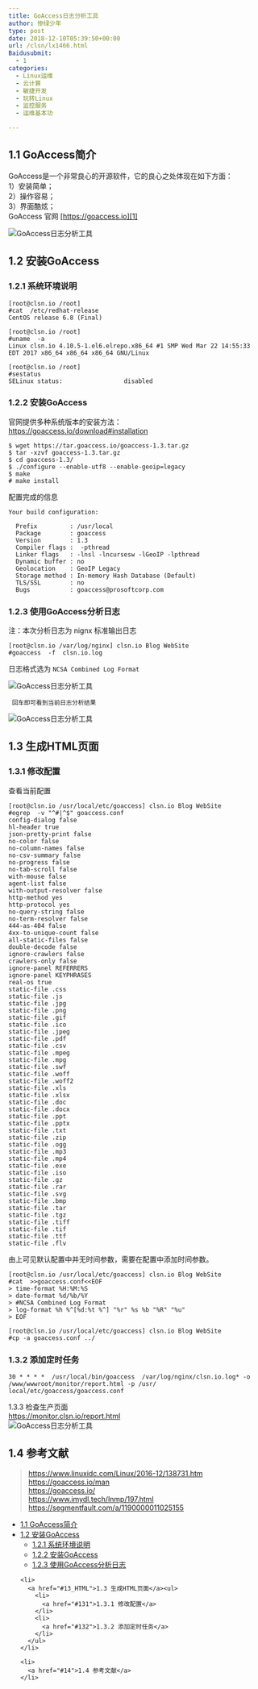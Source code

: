 ```yaml
---
title: GoAccess日志分析工具
author: 惨绿少年
type: post
date: 2018-12-10T05:39:50+00:00
url: /clsn/lx1466.html
Baidusubmit:
  - 1
categories:
  - Linux运维
  - 云计算
  - 敏捷开发
  - 玩转Linux
  - 监控服务
  - 运维基本功

---
```

## <span id="11_GoAccess">1.1 GoAccess简介</span>

GoAccess是一个非常良心的开源软件，它的良心之处体现在如下方面：  
1）安装简单；  
2）操作容易；  
3）界面酷炫；  
GoAccess 官网 [https://goaccess.io][1]

<img data-original="https://cdn.nlark.com/yuque/0/2018/png/206952/1543888308487-67749a06-022b-413c-afa0-ac5df6b26e20.png" src="/wp-content/themes/clsn-003/img/blank.gif" alt="GoAccess日志分析工具" alt="图片.png | center | 730x523.5059760956176" title="" /> 

## <span id="12_GoAccess">1.2 安装GoAccess</span>

### <span id="121">1.2.1 系统环境说明</span>

<pre><code class="language-bash line-numbers">[root@clsn.io /root]
#cat  /etc/redhat-release
CentOS release 6.8 (Final)

[root@clsn.io /root] 
#uname  -a
Linux clsn.io 4.10.5-1.el6.elrepo.x86_64 #1 SMP Wed Mar 22 14:55:33 EDT 2017 x86_64 x86_64 x86_64 GNU/Linux

[root@clsn.io /root] 
#sestatus
SELinux status:                 disabled
</code></pre>

### <span id="122_GoAccess">1.2.2 安装GoAccess</span>

官网提供多种系统版本的安装方法： <https://goaccess.io/download#installation>

<pre><code class="language-bash line-numbers">$ wget https://tar.goaccess.io/goaccess-1.3.tar.gz
$ tar -xzvf goaccess-1.3.tar.gz
$ cd goaccess-1.3/
$ ./configure --enable-utf8 --enable-geoip=legacy
$ make
# make install
</code></pre>

配置完成的信息

<pre><code class="language-bash line-numbers">Your build configuration:

  Prefix         : /usr/local
  Package        : goaccess
  Version        : 1.3
  Compiler flags :  -pthread
  Linker flags   : -lnsl -lncursesw -lGeoIP -lpthread
  Dynamic buffer : no
  Geolocation    : GeoIP Legacy
  Storage method : In-memory Hash Database (Default)
  TLS/SSL        : no
  Bugs           : goaccess@prosoftcorp.com
</code></pre>

### <span id="123_GoAccess">1.2.3 使用GoAccess分析日志</span>

注：本次分析日志为 nignx 标准输出日志

<pre><code class="language-bash line-numbers">[root@clsn.io /var/log/nginx] clsn.io Blog WebSite
#goaccess  -f  clsn.io.log
</code></pre>

日志格式选为 `NCSA Combined Log Format`

<img data-original="https://cdn.nlark.com/yuque/0/2018/png/206952/1543888064967-26b2a18b-57af-4c46-8ead-dc2f982e60d7.png" src="/wp-content/themes/clsn-003/img/blank.gif" alt="GoAccess日志分析工具" alt="图片.png | center | 730x511.6914749661705" title="" /> 

     回车即可看到当前日志分析结果 
    

<img data-original="https://cdn.nlark.com/yuque/0/2018/png/206952/1543888282602-28201947-ee6f-431f-89f4-8cbc8e912151.png" src="/wp-content/themes/clsn-003/img/blank.gif" alt="GoAccess日志分析工具" alt="图片.png | center | 730x523.5059760956176" title="" /> 

## <span id="13_HTML">1.3 生成HTML页面</span>

### <span id="131">1.3.1 修改配置</span>

查看当前配置

<pre><code class="language-bash line-numbers">[root@clsn.io /usr/local/etc/goaccess] clsn.io Blog WebSite
#egrep  -v "^#|^$" goaccess.conf
config-dialog false
hl-header true
json-pretty-print false
no-color false
no-column-names false
no-csv-summary false
no-progress false
no-tab-scroll false
with-mouse false
agent-list false
with-output-resolver false
http-method yes
http-protocol yes
no-query-string false
no-term-resolver false
444-as-404 false
4xx-to-unique-count false
all-static-files false
double-decode false
ignore-crawlers false
crawlers-only false
ignore-panel REFERRERS
ignore-panel KEYPHRASES
real-os true
static-file .css
static-file .js
static-file .jpg
static-file .png
static-file .gif
static-file .ico
static-file .jpeg
static-file .pdf
static-file .csv
static-file .mpeg
static-file .mpg
static-file .swf
static-file .woff
static-file .woff2
static-file .xls
static-file .xlsx
static-file .doc
static-file .docx
static-file .ppt
static-file .pptx
static-file .txt
static-file .zip
static-file .ogg
static-file .mp3
static-file .mp4
static-file .exe
static-file .iso
static-file .gz
static-file .rar
static-file .svg
static-file .bmp
static-file .tar
static-file .tgz
static-file .tiff
static-file .tif
static-file .ttf
static-file .flv
</code></pre>

由上可见默认配置中并无时间参数，需要在配置中添加时间参数。

<pre><code class="language-bash line-numbers">[root@clsn.io /usr/local/etc/goaccess] clsn.io Blog WebSite
#cat  &gt;&gt;goaccess.conf&lt;&lt;EOF
&gt; time-format %H:%M:%S
&gt; date-format %d/%b/%Y
&gt; #NCSA Combined Log Format
&gt; log-format %h %^[%d:%t %^] "%r" %s %b "%R" "%u"
&gt; EOF

[root@clsn.io /usr/local/etc/goaccess] clsn.io Blog WebSite
#cp -a goaccess.conf ../
</code></pre>

### <span id="132">1.3.2 添加定时任务</span>

<pre><code class="language-bash line-numbers">30 * * * *  /usr/local/bin/goaccess  /var/log/nginx/clsn.io.log* -o /www/wwwroot/monitor/report.html -p /usr/
local/etc/goaccess/goaccess.conf
</code></pre>

1.3.3 检查生产页面  
<https://monitor.clsn.io/report.html>  
<img data-original="https://cdn.nlark.com/yuque/0/2018/png/206952/1543893039900-edf70008-f3dd-43b1-8c80-4152548de419.png" src="/wp-content/themes/clsn-003/img/blank.gif" alt="GoAccess日志分析工具" alt="图片.png | center | 730x407.58333333333337" title="" /> 

## <span id="14">1.4 参考文献</span>

> <https://www.linuxidc.com/Linux/2016-12/138731.htm>  
> <https://goaccess.io/man>  
> <https://goaccess.io/>  
> <https://www.imydl.tech/lnmp/197.html>  
> <https://segmentfault.com/a/1190000011025155> 

<div id="toc_container" class="toc_white have_bullets">
  <ul class="toc_list">
    <li>
      <a href="#11_GoAccess">1.1 GoAccess简介</a>
    </li>
    <li>
      <a href="#12_GoAccess">1.2 安装GoAccess</a><ul>
        <li>
          <a href="#121">1.2.1 系统环境说明</a>
        </li>
        <li>
          <a href="#122_GoAccess">1.2.2 安装GoAccess</a>
        </li>
        <li>
          <a href="#123_GoAccess">1.2.3 使用GoAccess分析日志</a>
        </li>
      </ul>
    </li>
    
    <li>
      <a href="#13_HTML">1.3 生成HTML页面</a><ul>
        <li>
          <a href="#131">1.3.1 修改配置</a>
        </li>
        <li>
          <a href="#132">1.3.2 添加定时任务</a>
        </li>
      </ul>
    </li>
    
    <li>
      <a href="#14">1.4 参考文献</a>
    </li>
  </ul>
</div>

 [1]: https://goaccess.io/